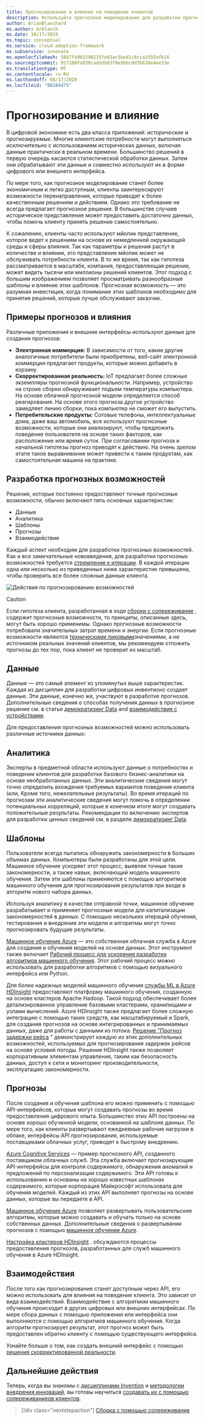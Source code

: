 ```yaml
---
title: Прогнозирование и влияние на поведение клиентов
description: Используйте прогнозное моделирование для разработки прогнозных возможностей с помощью данных, аналитических сведений, закономерностей, прогнозов и взаимодействий.
author: BrianBlanchard
ms.author: brblanch
ms.date: 10/17/2019
ms.topic: conceptual
ms.service: cloud-adoption-framework
ms.subservice: innovate
ms.openlocfilehash: 5887f4d01598235fe83ac5bed1c8cca3355afb16
ms.sourcegitcommit: 917188fa930cadddb03f9e9bbcdd7b630e4ee33e
ms.translationtype: MT
ms.contentlocale: ru-RU
ms.lasthandoff: 08/17/2020
ms.locfileid: "88284475"
---
```

# <a name="predict-and-influence"></a>Прогнозирование и влияние

В цифровой экономике есть два класса приложений: _исторические_ и _прогнозируемые_. Многие клиентские потребности могут выполняться исключительно с использованием исторических данных, включая данные практически в реальном времени. Большинство решений в первую очередь касаются статистической обработки данных. Затем они обрабатывают эти данные и совместно используют их в форме цифрового или внешнего интерфейса.

По мере того, как прогнозное моделирование станет более экономичным и легко доступным, клиенты заинтересируют возможности перенаправления, которые приводят к более качественным решениям и действиям. Однако это требование не всегда предлагает прогнозное решение. В большинстве случаев историческое представление может предоставить достаточно данных, чтобы помочь клиенту принять решение самостоятельно.

К сожалению, клиенты часто используют мйопик представление, которое ведет к решениям на основе их немедленной окружающей среды и сферы влияния. Так как параметры и решения растут в количестве и влиянии, это представление мйопик может не обслуживать потребности клиента. В то же время, так как гипотеза рассматривается в масштабе, компания, предоставляющая решение, может видеть тысячи или миллионы решений клиентов. Этот подход с большим изображением позволяет просматривать разнообразные шаблоны и влияние этих шаблонов. Прогнозная возможность — это разумная инвестиция, когда понимание этих шаблонов необходимо для принятия решений, которые лучше обслуживают заказчик.

## <a name="examples-of-predictions-and-influence"></a>Примеры прогнозов и влияния

Различные приложения и внешние интерфейсы используют данные для создания прогнозов:

- **Электронная коммерция:** В зависимости от того, какие другие аналогичные потребители были приобретены, веб-сайт электронной коммерции предлагает продукты, которые можно добавить в корзину.
- **Скорректированная реальность:** IoT предлагает более сложные экземпляры прогнозной функциональности. Например, устройство на строке сборки обнаруживает подъем температуры компьютера. На основе облачной прогнозной модели определяется способ реагирования. На основе этого прогноза другое устройство замедляет линию сборки, пока компьютер не сможет его выпустить.
- **Потребительские продукты:** Сотовые телефоны, интеллектуальные дома, даже ваш автомобиль, все используют прогнозные возможности, которые они анализируют, чтобы предложить поведение пользователя на основе таких факторов, как расположение или время суток. При согласовании прогноза и начальной гипотезы прогноз приводят к действию. На очень зрелом этапе такое выравнивание может привести к таким продуктам, как самостоятельная машина на практике.

## <a name="develop-predictive-capabilities"></a>Разработка прогнозных возможностей

Решения, которые постоянно предоставляют точные прогнозные возможности, обычно включают пять основных характеристик:

- Данные
- Аналитика
- Шаблоны
- Прогнозы
- Взаимодействия

Каждый аспект необходим для разработки прогнозных возможностей. Как и все замечательные нововведения, для разработки прогнозных возможностей требуется [стремление к итерации](./index.md#commitment-to-iteration). В каждой итерации одна или несколько из приведенных ниже характеристик превышена, чтобы проверить все более сложные данные клиента.

![Действия по прогнозированию возможностей](../../_images/innovate/predict-and-influence.png)

> [!CAUTION]
> Если гипотеза клиента, разработанная в ходе [сборки с сопереживание](./build.md) , содержит прогнозные возможности, то принципы, описанные здесь, могут быть хорошо применимы. Однако прогнозные возможности потребовали значительных затрат времени и энергии. Если прогнозные возможности являются [техническими пиковыми](./build.md#reduce-complexity-and-delay-technical-spikes)значениями, а не источником реальных значений клиентов, мы рекомендуем отложить прогнозы до тех пор, пока клиент не проверит их масштаб.

## <a name="data"></a>Данные

Данные — это самый элемент из упомянутых выше характеристик. Каждая из дисциплин для разработки цифровых инвентионс создает данные. Эти данные, конечно же, участвуют в разработке прогнозов. Дополнительные сведения о способах получения данных в прогнозное решение см. в статье [демократизинг Data](./data.md) and [взаимодействия с устройствами](./devices.md).

Для предоставления прогнозных возможностей можно использовать различные источники данных:

## <a name="insights"></a>Аналитика

Эксперты в предметной области используют данные о потребностях и поведении клиентов для разработки базового бизнес-аналитики на основе необработанных данных. Эти аналитические сведения могут точно определить вхождения требуемых вариантов поведения клиента (или, Кроме того, нежелательные результаты). Во время итераций по прогнозам эти аналитические сведения могут помочь в определении потенциальных корреляций, которые в конечном итоге могут создавать положительные результаты. Рекомендации по включению экспертов для разработки ценных сведений см. в разделе [демократизинг Data](./data.md).

## <a name="patterns"></a>Шаблоны

Пользователи всегда пытались обнаружить закономерности в больших объемах данных. Компьютеры были разработаны для этой цели. Машинное обучение ускоряет этот процесс, выявляя точные такие закономерности, а также навык, включающий модель машинного обучения. Затем эти шаблоны применяются с помощью алгоритмов машинного обучения для прогнозирования результатов при входе в алгоритм нового набора данных.

Используя аналитику в качестве отправной точки, машинное обучение разрабатывает и применяет прогнозные модели для капитализации закономерностей в данных. С помощью нескольких итераций обучения, тестирования и внедрения эти модели и алгоритмы могут точно прогнозировать будущие результаты.

[Машинное обучение Azure](/azure/machine-learning/service/overview-what-is-azure-ml) — это собственная облачная служба в Azure для создания и обучения моделей на основе данных. Этот инструмент также включает [Рабочий процесс для ускорения разработки алгоритмов машинного обучения](/azure/machine-learning/service/concept-azure-machine-learning-architecture). Этот рабочий процесс можно использовать для разработки алгоритмов с помощью визуального интерфейса или Python.

Для более надежных моделей машинного обучения [службы ML в Azure HDInsight](/azure/hdinsight/r-server/r-server-overview) предоставляют платформу машинного обучения, созданную на основе кластеров Apache Hadoop. Такой подход обеспечивает более детализированное управление базовыми кластерами, хранилищами и узлами вычислений. Azure HDInsight также предлагает более сложную интеграцию с помощью таких средств, как масштабируемый и Spark, для создания прогнозов на основе интегрированных и принимаемых данных, даже для работы с данными из потока. [Решение "Прогноз задержки рейса](/azure/hdinsight/hdinsight-hadoop-r-scaler-sparkr) " демонстрирует каждую из этих дополнительных возможностей, используемых для прогнозирования задержек рейсов на основе условий погоды. Решение HDInsight также позволяет корпоративным элементам управления, таким как безопасность данных, доступ к сети и мониторинг производительности, эксплуатацию закономерности.

## <a name="predictions"></a>Прогнозы

После создания и обучения шаблона его можно применить с помощью API-интерфейсов, которые могут создавать прогнозы во время предоставления цифрового опыта. Большинство этих API построены на основе хорошо обученной модели, основанной на шаблоне данных. По мере того, как клиенты развертывают ежедневные рабочие нагрузки в облаке, интерфейсы API прогнозирования, используемые поставщиками облачных услуг, приводят к быстрому внедрению.

[Azure Cognitive Services](/azure/cognitive-services) — пример прогнозного API, созданного поставщиком облачных служб. Эта служба включает прогнозирующие API-интерфейсы для контроля содержимого, обнаружения аномалий и предложений по персонализации содержимого. Эти API готовы к использованию и основаны на хорошо известных шаблонах содержимого, которые корпорация Майкрософт использовала для обучения моделей. Каждый из этих API выполняет прогнозы на основе данных, которые вы передаете в API.

[Машинное обучение Azure](/azure/machine-learning) позволяет развертывать пользовательские алгоритмы, которые можно создавать и обучать только на основе собственных данных. Дополнительные сведения о развертывании прогнозов с помощью [машинное обучение Azure](/azure/machine-learning/service/how-to-deploy-and-where).

[Настройка кластеров HDInsight](/azure/hdinsight/hdinsight-hadoop-provision-linux-clusters) . обсуждаются процессы предоставления прогнозов, разработанных для служб машинного обучения в Azure HDInsight.

## <a name="interactions"></a>Взаимодействия

После того как прогнозирование станет доступным через API, его можно использовать для влияния на поведение клиента. Это зависит от вида взаимодействий. Взаимодействие с алгоритмом машинного обучения происходит в других цифровых или внешних интерфейсах. По мере сбора данных с помощью приложения или интерфейса они выполняются с помощью алгоритмов машинного обучения. Когда алгоритм прогнозирует результат, этот прогноз может быть предоставлен обратно клиенту с помощью существующего интерфейса.

Узнайте больше о том, как создать внешний интерфейс с помощью [решения скорректированной реальности](./devices.md#adjusted-reality).

## <a name="next-steps"></a>Дальнейшие действия

Теперь, когда вы знакомы с [дисциплинами Invention](./invention.md) и [методологии внедрения инноваций](./index.md), вы готовы научиться [создавать их с помощью сопереживаниеов клиентов](./build.md).

> [!div class="nextstepaction"]
> [Сборка с помощью сопереживание](./build.md)